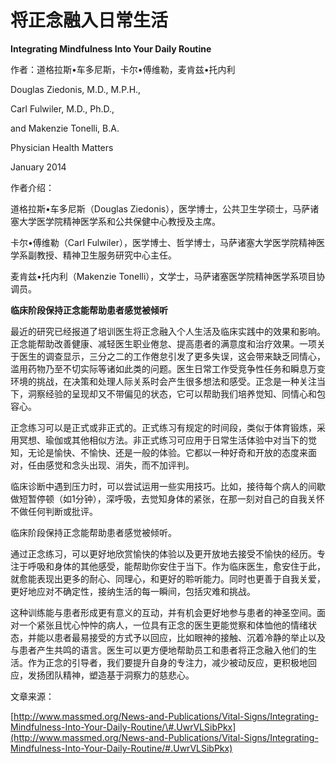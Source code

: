 # 将正念融入日常生活

**Integrating Mindfulness Into Your Daily Routine**

作者：道格拉斯•车多尼斯，卡尔•傅维勒，麦肯兹•托内利

Douglas Ziedonis, M.D., M.P.H.,

Carl Fulwiler, M.D., Ph.D.,

and Makenzie Tonelli, B.A.

Physician Health Matters

January 2014

作者介绍：

道格拉斯•车多尼斯（Douglas Ziedonis），医学博士，公共卫生学硕士，马萨诸塞大学医学院精神医学系和公共保健中心教授及主席。

卡尔•傅维勒（Carl Fulwiler），医学博士、哲学博士，马萨诸塞大学医学院精神医学系副教授、精神卫生服务研究中心主任。

麦肯兹•托内利（Makenzie Tonelli），文学士，马萨诸塞医学院精神医学系项目协调员。

**临床阶段保持正念能帮助患者感觉被倾听**

最近的研究已经报道了培训医生将正念融入个人生活及临床实践中的效果和影响。正念能帮助改善健康、减轻医生职业倦怠、提高患者的满意度和治疗效果。一项关于医生的调查显示，三分之二的工作倦怠引发了更多失误，这会带来缺乏同情心，滥用药物乃至不切实际等诸如此类的问题。医生日常工作受竞争性任务和瞬息万变环境的挑战，在决策和处理人际关系时会产生很多想法和感受。正念是一种关注当下，洞察经验的呈现却又不带偏见的状态，它可以帮助我们培养觉知、同情心和包容心。

正念练习可以是正式或非正式的。正式练习有规定的时间段，类似于体育锻炼，采用冥想、瑜伽或其他相似方法。非正式练习可应用于日常生活体验中对当下的觉知，无论是愉快、不愉快、还是一般的体验。它都以一种好奇和开放的态度来面对，任由感觉和念头出现、消失，而不加评判。

临床诊断中遇到压力时，可以尝试运用一些实用技巧。比如，接待每个病人的间歇做短暂停顿（如1分钟），深呼吸，去觉知身体的紧张，在那一刻对自己的自我关怀不做任何判断或批评。

临床阶段保持正念能帮助患者感觉被倾听。

通过正念练习，可以更好地欣赏愉快的体验以及更开放地去接受不愉快的经历。专注于呼吸和身体的其他感受，能帮助你安住于当下。作为临床医生，愈安住于此，就愈能表现出更多的耐心、同理心，和更好的聆听能力。同时也更善于自我关爱，更好地应对不确定性，接纳生活的每一瞬间，包括灾难和挑战。

这种训练能与患者形成更有意义的互动，并有机会更好地参与患者的神圣空间。面对一个紧张且忧心忡忡的病人，一位具有正念的医生更能觉察和体恤他的情绪状态，并能以患者最易接受的方式予以回应，比如眼神的接触、沉着冷静的举止以及与患者产生共鸣的语言。医生可以更方便地帮助员工和患者将正念融入他们的生活。作为正念的引导者，我们要提升自身的专注力，减少被动反应，更积极地回应，发扬团队精神，塑造基于洞察力的慈悲心。

文章来源：

[http://www.massmed.org/News-and-Publications/Vital-Signs/Integrating-Mindfulness-Into-Your-Daily-Routine/\#.UwrVLSibPkx](http://www.massmed.org/News-and-Publications/Vital-Signs/Integrating-Mindfulness-Into-Your-Daily-Routine/#.UwrVLSibPkx)

